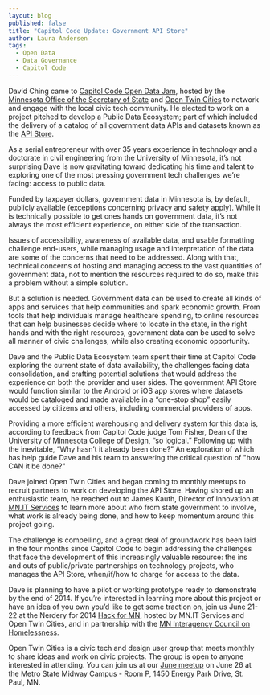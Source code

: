 ```yaml
---
layout: blog
published: false
title: "Capitol Code Update: Government API Store"
author: Laura Andersen
tags: 
  - Open Data
  - Data Governance
  - Capitol Code
---
```


David Ching came to <a href="http://capitolcode.mn.gov/" target="_blank">Capitol Code Open Data Jam</a>, hosted by the <a href="http://www.sos.state.mn.us/" target="_blank">Minnesota Office of the Secretary of State</a> and <a href="http://opentwincities.org/" target="_blank">Open Twin Cities</a> to network and engage with the local civic tech community. He elected to work on a project pitched to develop a Public Data Ecosystem; part of which included the delivery of a catalog of all government data APIs and datasets known as the <a href="http://prezi.com/bcz4m35brttp/capitol-code-22214/" target="_blank">API Store</a>.
 
As a serial entrepreneur with over 35 years experience in technology and a doctorate in civil engineering from the University of Minnesota, it’s not surprising Dave is now gravitating toward dedicating his time and talent to exploring one of the most pressing government tech challenges we’re facing: access to public data.
 
Funded by taxpayer dollars, government data in Minnesota is, by default, publicly available (exceptions concerning privacy and safety apply).  While it is technically possible to get ones hands on government data, it’s not always the most efficient experience, on either side of the transaction.
 
Issues of accessibility, awareness of available data, and usable formatting challenge end-users, while managing usage and interpretation of the data are some of the concerns that need to be addressed.  Along with that, technical concerns of hosting and managing access to the vast quantities of government data, not to mention the resources required to do so, make this a problem without a simple solution.
 
But a solution is needed. Government data can be used to create all kinds of apps and services that help communities and spark economic growth. From tools that help individuals manage healthcare spending, to online resources that can help businesses decide where to locate in the state, in the right hands and with the right resources, government data can be used to solve all manner of civic challenges, while also creating economic opportunity.
 
Dave and the Public Data Ecosystem team spent their time at Capitol Code exploring the current state of data availability, the challenges facing data consolidation, and crafting potential solutions that would address the experience on both the provider and user sides. The government API Store would function similar to the Android or iOS app stores where datasets would be cataloged and made available in a “one-stop shop” easily accessed by citizens and others, including commercial providers of apps.
 
Providing a more efficient warehousing and delivery system for this data is, according to feedback from Capitol Code judge Tom Fisher, Dean of the University of Minnesota College of Design, “so logical.” Following up with the inevitable, “Why hasn’t it already been done?” An exploration of which has help guide Dave and his team to answering the critical question of "how CAN it be done?" 
 
Dave joined Open Twin Cities and began coming to monthly meetups to recruit partners to work on developing the API Store. Having shored up an enthusiastic team, he reached out to James Kauth, Director of Innovation at <a href="http://mn.gov/oet/" target="_blank">MN.IT Services</a> to learn more about who from state government to involve, what work is already being done, and how to keep momentum around this project going.
 
The challenge is compelling, and a great deal of groundwork has been laid in the four months since Capitol Code to begin addressing the challenges that face the development of this increasingly valuable resource: the ins and outs of public/private partnerships on technology projects, who manages the API Store, when/if/how to charge for access to the data.
 
Dave is planning to have a pilot or working prototype ready to demonstrate by the end of 2014. If you’re interested in learning more about this project or have an idea of you own you’d like to get some traction on, join us June 21-22 at the Nerdery for 2014 <a href="http://hackformn.org/" target="_blank">Hack for MN</a>, hosted by MN.IT Services and Open Twin Cities, and in partnership with the <a href="http://www.headinghomeminnesota.org/" target="_blank">MN Interagency Council on Homelessness</a>.
 
Open Twin Cities is a civic tech and design user group that meets monthly to share ideas and work on civic projects. The group is open to anyone interested in attending. You can join us at our <a href="http://www.meetup.com/OpenTwinCities/" target="_blank">June meetup</a> on June 26 at the Metro State Midway Campus - Room P, 1450 Energy Park Drive, St. Paul, MN.